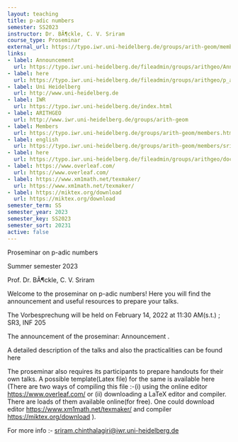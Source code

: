 ```yaml
---
layout: teaching
title: p-adic numbers
semester: SS2023
instructor: Dr. BÃ¶ckle, C. V. Sriram
course_type: Proseminar
external_url: https://typo.iwr.uni-heidelberg.de/groups/arith-geom/members/sriramcv/p-adic-numbers.html
links:
- label: Announcement
  url: https://typo.iwr.uni-heidelberg.de/fileadmin/groups/arithgeo/Announcement.pdf
- label: here
  url: https://typo.iwr.uni-heidelberg.de/fileadmin/groups/arithgeo/p_adic_psem.pdf
- label: Uni Heidelberg
  url: http://www.uni-heidelberg.de
- label: IWR
  url: https://typo.iwr.uni-heidelberg.de/index.html
- label: ARITHGEO
  url: http://www.iwr.uni-heidelberg.de/groups/arith-geom
- label: Members
  url: https://typo.iwr.uni-heidelberg.de/groups/arith-geom/members.html
- label: english
  url: https://typo.iwr.uni-heidelberg.de/groups/arith-geom/members/sriramcv/p-adic-numbers.html
- label: here
  url: https://typo.iwr.uni-heidelberg.de/fileadmin/groups/arithgeo/document.tex
- label: https://www.overleaf.com/
  url: https://www.overleaf.com/
- label: https://www.xm1math.net/texmaker/
  url: https://www.xm1math.net/texmaker/
- label: https://miktex.org/download
  url: https://miktex.org/download
semester_term: SS
semester_year: 2023
semester_key: SS2023
semester_sort: 20231
active: false
---
```

Proseminar on p-adic numbers

Summer semester 2023

Prof. Dr. BÃ¶ckle, C. V. Sriram

Welcome to the proseminar on p-adic numbers! Here you will find the announcement and useful resources to prepare your talks.

The Vorbesprechung will be held on February 14, 2022 at 11:30 AM(s.t.) ; SR3, INF 205

The announcement of the proseminar: Announcement .

A detailed description of the talks and also the practicalities can be found here

The proseminar also requires its participants to prepare handouts for their own talks. A possible template(Latex file) for the same is available here (There are two ways of compiling this file :-(i) using the online editor https://www.overleaf.com/ or (ii) downloading a LaTeX editor and compiler. There are loads of them available online(for free). One could download editor https://www.xm1math.net/texmaker/ and compiler https://miktex.org/download ).

For more info :- sriram.chinthalagiri@iwr.uni-heidelberg.de
